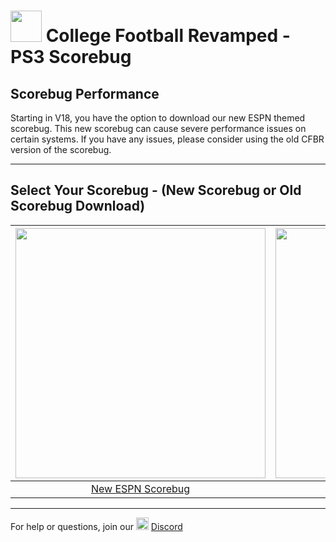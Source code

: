 # <img width="50" src="https://media.playstation.com/is/image/SCEA/playstation-store-bag-spotlight-01-us-12jun17?$native_t$"> College Football Revamped - PS3 Scorebug

## Scorebug Performance
Starting in V18, you have the option to download our new ESPN themed scorebug. This new scorebug can cause severe performance issues on certain systems. If you have any issues, please consider using the old CFBR version of the scorebug.

---------

## Select Your Scorebug - (New Scorebug or Old Scorebug Download)
| <a href="https://github.com/cfbrevamped/CFBR-Easy-Installer/blob/master/PC/disc/buttons-sb.md"><img width="400" src="https://github.com/cfbrevamped/CFBR-Easy-Installer/blob/master/assets/images/ESPN.png"></a>  | <a href="https://github.com/cfbrevamped/CFBR-Easy-Installer/blob/master/PC/disc/buttons.md"><img width="400" src="https://github.com/cfbrevamped/CFBR-Easy-Installer/blob/master/assets/images/CFBR.png">
|:---:|:---:|
| [New ESPN Scorebug](https://github.com/cfbrevamped/CFBR-Easy-Installer/blob/master/PC/disc/buttons-sb.md) | [Old CFBR Scorebug](https://github.com/cfbrevamped/CFBR-Easy-Installer/blob/master/PC/disc/buttons.md) |

---------
For help or questions, join our <img width="20" src="https://logo-logos.com/wp-content/uploads/2018/03/Discord_icon.png"> [Discord](https://discord.com/invite/cfbr)
